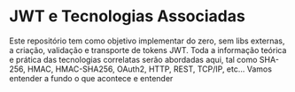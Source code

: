 # JWT e Tecnologias Associadas

Este repositório tem como objetivo implementar do zero, sem libs externas, a criação, validação e transporte de tokens JWT. Toda a informação teórica e prática das tecnologias correlatas serão abordadas aqui, tal como SHA-256, HMAC, HMAC-SHA256, OAuth2, HTTP, REST, TCP/IP, etc... Vamos entender a fundo o que acontece e entender 